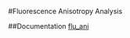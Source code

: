 #Fluorescence Anisotropy Analysis

##Documentation
[flu_ani](https://mariuszlas.github.io/Fluorescence-Anisotropy-Analysis/)
